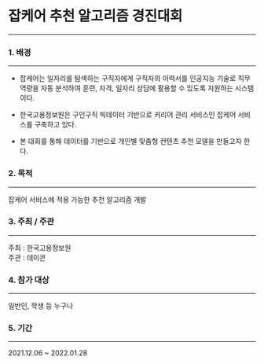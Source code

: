 # 잡케어 추천 알고리즘 경진대회
-------------------------

### 1. 배경  
-------------------------
- 잡케어는 일자리를 탐색하는 구직자에게 구직자의 이력서를 인공지능 기술로 직무역량을 자동 분석하여 훈련, 자격, 일자리 상담에 활용할 수 있도록 지원하는 시스템이다.

- 한국고용정보원은 구인구직 빅데이터 기반으로 커리어 관리 서비스인 잡케어 서비스를 구축하고 있다. 

- 본 대회를 통해 데이터를 기반으로 개인별 맞춤형 컨텐츠 추천 모델을 만들고자 한다.

### 2. 목적  
-------------------------
잡케어 서비스에 적용 가능한 추천 알고리즘 개발  

### 3. 주최 / 주관 
-------------------------
주최 : 한국고용정보원  
주관 : 데이콘

### 4. 참가 대상  
-------------------------
일반인, 학생 등 누구나

### 5. 기간  
-------------------------
2021.12.06 ~ 2022.01.28
